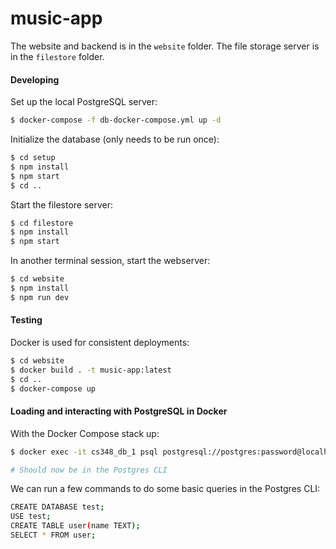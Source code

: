 # music-app

The website and backend is in the `website` folder. The file storage server is in the `filestore` folder.

#### Developing

Set up the local PostgreSQL server:

```bash
$ docker-compose -f db-docker-compose.yml up -d
```

Initialize the database (only needs to be run once):

```bash
$ cd setup
$ npm install
$ npm start
$ cd ..
```

Start the filestore server:
```bash
$ cd filestore
$ npm install
$ npm start
```

In another terminal session, start the webserver:

```bash
$ cd website
$ npm install
$ npm run dev
```

#### Testing

Docker is used for consistent deployments:

```bash
$ cd website
$ docker build . -t music-app:latest
$ cd ..
$ docker-compose up
```

#### Loading and interacting with PostgreSQL in Docker

With the Docker Compose stack up:

```bash
$ docker exec -it cs348_db_1 psql postgresql://postgres:password@localhost/musicapp

# Should now be in the Postgres CLI
```

We can run a few commands to do some basic queries in the Postgres CLI:

```bash
CREATE DATABASE test;
USE test;
CREATE TABLE user(name TEXT);
SELECT * FROM user;
```
